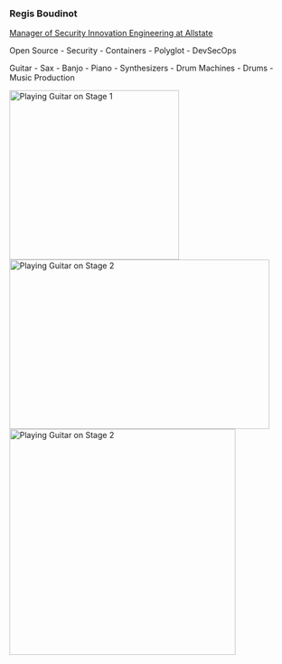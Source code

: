 <h3>Regis Boudinot</h3>

<p><u>Manager of Security Innovation Engineering at Allstate</u></p>

<p>Open Source - Security - Containers - Polyglot - DevSecOps</p>

<p>Guitar - Sax - Banjo - Piano - Synthesizers - Drum Machines - Drums - Music Production</p>

<img src="https://github.com/selfup/selfup/assets/9837366/a5635864-6ed7-4acb-bb4e-9ff1959b61c7" alt="Playing Guitar on Stage 1" width="300" height="300">
<img src="https://github.com/selfup/selfup/assets/9837366/50b2b448-4733-4f8b-b433-a72ed43355e5" alt="Playing Guitar on Stage 2" width="460" height="300">
<img src="https://github.com/selfup/selfup/assets/9837366/6768fcfe-2dcf-4b3b-82e7-6ed4f0db9f8c" alt="Playing Guitar on Stage 2" width="400" height="400">
